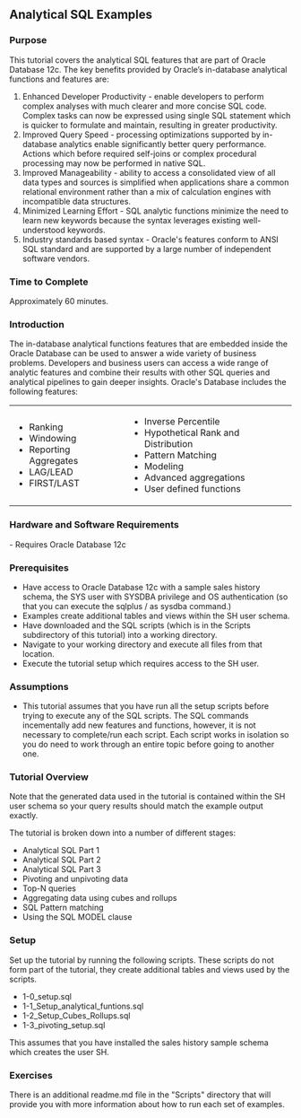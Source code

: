 <h2>Analytical SQL Examples</h2>

<h3>Purpose</h3>

This tutorial covers the analytical SQL features that are part of Oracle Database 12c. The key benefits provided by Oracle’s in-database analytical functions and features are:
<ol>
<li>Enhanced Developer Productivity - enable developers to perform complex analyses with much clearer and more concise SQL code. Complex tasks can now be expressed using single SQL statement which is quicker to formulate and maintain, resulting in greater productivity.</li>
<li>Improved Query Speed - processing optimizations supported by in-database analytics enable significantly better query performance. Actions which before required self-joins or complex procedural processing may now be performed in native SQL.</li>
<li>Improved Manageability - ability to access a consolidated view of all data types and sources is simplified when applications share a common relational environment rather than a mix of calculation engines with incompatible data structures.</li>
<li>Minimized Learning Effort - SQL analytic functions minimize the need to learn new keywords because the syntax leverages existing well-understood keywords.</li>
<li>Industry standards based syntax - Oracle's features conform to ANSI SQL standard and are supported by a large number of independent software vendors.</li>
</ol>


<h3>Time to Complete</h3>
Approximately 60 minutes.

<h3>Introduction</h3>
The in-database analytical functions features that are embedded inside the Oracle Database can be used to answer a wide variety of business problems. Developers and business users can access a wide range of analytic features and combine their results with other SQL queries and analytical pipelines to gain deeper insights. Oracle's Database includes the following features:
<table>
<tr><td>
<ul><li>Ranking</li>
<li>Windowing</li>
<li>Reporting Aggregates</li>
<li>LAG/LEAD</li>
<li>FIRST/LAST</li>
</ul>
</td><td>
<ul>
<li>Inverse Percentile</li>
<li>Hypothetical Rank and Distribution</li>
<li>Pattern Matching</li>
<li>Modeling</li>
<li>Advanced aggregations</li>
<li>User defined functions</li>
</ul>
</td></tr></table>

<h3>Hardware and Software Requirements</h3>
- Requires Oracle Database 12c

<h3>Prerequisites</h3>

- Have access to Oracle Database 12c with a sample sales history schema, the SYS user with SYSDBA privilege and OS authentication (so that you can execute the sqlplus / as sysdba command.)
- Examples create additional tables and views within the SH user schema. 
- Have downloaded and the SQL scripts (which is in the Scripts subdirectory of this tutorial) into a working directory.
- Navigate to your working directory and execute all files from that location.
- Execute the tutorial setup which requires access to the SH user.


<h3>Assumptions</h3>

- This tutorial assumes that you have run all the setup scripts before trying to execute any of the SQL scripts. The SQL commands incementally add new features and functions, however, it is not necessary to complete/run each script. Each script works in isolation so you do need to work through an entire topic before going to another one. 

<h3>Tutorial Overview</h3>
	
Note that the generated data used in the tutorial is contained within the SH user schema so your query results should match the example output exactly.

The tutorial is broken down into a number of different stages:
- Analytical SQL Part 1
- Analytical SQL Part 2
- Analytical SQL Part 3
- Pivoting and unpivoting data
- Top-N queries
- Aggregating data using cubes and rollups
- SQL Pattern matching
- Using the SQL MODEL clause

<h3>Setup</h3>

Set up the tutorial by running the following scripts. These scripts do not form part of the tutorial, they create additional tables and views used by the scripts.

- 1-0_setup.sql
- 1-1_Setup_analytical_funtions.sql
- 1-2_Setup_Cubes_Rollups.sql
- 1-3_pivoting_setup.sql

This assumes that you have installed the sales history sample schema which creates the user SH. 

<h3>Exercises</h3>

There is an additional readme.md file in the "Scripts" directory that will provide you with more information about how to run each set of examples.